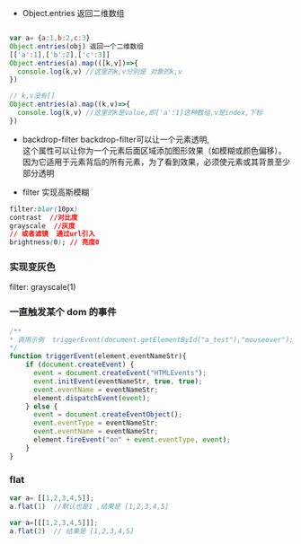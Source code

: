- Object.entries 返回二维数组
```js

var a= {a:1,b:2,c:3}
Object.entries(obj) 返回一个二维数组  
[['a':1],['b':2],['c':3]]
Object.entries(a).map(([k,v])=>{
  console.log(k,v) //这里的k,v分别是 对象的k,v
})

// k,v没有[]
Object.entries(a).map((k,v)=>{
  console.log(k,v) //这里的k是value,即['a':1]这种数组,v是index,下标
})
```

- backdrop-filter
backdrop-filter可以让一个元素透明,  
这个属性可以让你为一个元素后面区域添加图形效果（如模糊或颜色偏移）。  
因为它适用于元素背后的所有元素，为了看到效果，必须使元素或其背景至少部分透明

- filter 
实现高斯模糊  
```css
filter:blur(10px)  
contrast  //对比度  
grayscale  //灰度
// 或者滤镜  通过url引入
brightness(0); // 亮度0
```



### 实现变灰色
filter: grayscale(1)  

### 一直触发某个 dom 的事件  
```js
/**
* 调用示例  triggerEvent(document.getElementById("a_test"),"mouseover");
*/
function triggerEvent(element,eventNameStr){
    if (document.createEvent) {
      event = document.createEvent("HTMLEvents");
      event.initEvent(eventNameStr, true, true);
      event.eventName = eventNameStr;
      element.dispatchEvent(event);
    } else {
      event = document.createEventObject();
      event.eventType = eventNameStr;
      event.eventName = eventNameStr;
      element.fireEvent("on" + event.eventType, event);
    }
}
```
### flat
```js
var a= [[1,2,3,4,5]];
a.flat(1)  //默认也是1 ,结果是 [1,2,3,4,5]

var a=[[[1,2,3,4,5]]];
a.flat(2)  // 结果是 [1,2,3,4,5]
```








